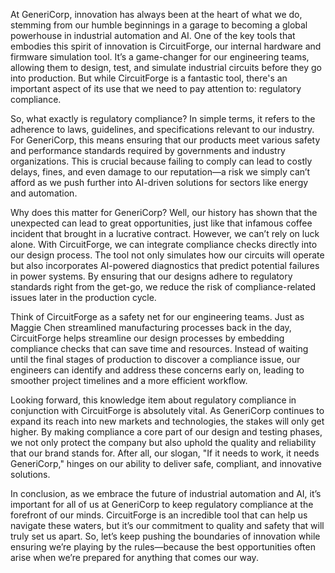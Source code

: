 At GeneriCorp, innovation has always been at the heart of what we do, stemming from our humble beginnings in a garage to becoming a global powerhouse in industrial automation and AI. One of the key tools that embodies this spirit of innovation is CircuitForge, our internal hardware and firmware simulation tool. It’s a game-changer for our engineering teams, allowing them to design, test, and simulate industrial circuits before they go into production. But while CircuitForge is a fantastic tool, there's an important aspect of its use that we need to pay attention to: regulatory compliance.

So, what exactly is regulatory compliance? In simple terms, it refers to the adherence to laws, guidelines, and specifications relevant to our industry. For GeneriCorp, this means ensuring that our products meet various safety and performance standards required by governments and industry organizations. This is crucial because failing to comply can lead to costly delays, fines, and even damage to our reputation—a risk we simply can’t afford as we push further into AI-driven solutions for sectors like energy and automation.

Why does this matter for GeneriCorp? Well, our history has shown that the unexpected can lead to great opportunities, just like that infamous coffee incident that brought in a lucrative contract. However, we can’t rely on luck alone. With CircuitForge, we can integrate compliance checks directly into our design process. The tool not only simulates how our circuits will operate but also incorporates AI-powered diagnostics that predict potential failures in power systems. By ensuring that our designs adhere to regulatory standards right from the get-go, we reduce the risk of compliance-related issues later in the production cycle.

Think of CircuitForge as a safety net for our engineering teams. Just as Maggie Chen streamlined manufacturing processes back in the day, CircuitForge helps streamline our design processes by embedding compliance checks that can save time and resources. Instead of waiting until the final stages of production to discover a compliance issue, our engineers can identify and address these concerns early on, leading to smoother project timelines and a more efficient workflow.

Looking forward, this knowledge item about regulatory compliance in conjunction with CircuitForge is absolutely vital. As GeneriCorp continues to expand its reach into new markets and technologies, the stakes will only get higher. By making compliance a core part of our design and testing phases, we not only protect the company but also uphold the quality and reliability that our brand stands for. After all, our slogan, "If it needs to work, it needs GeneriCorp," hinges on our ability to deliver safe, compliant, and innovative solutions.

In conclusion, as we embrace the future of industrial automation and AI, it’s important for all of us at GeneriCorp to keep regulatory compliance at the forefront of our minds. CircuitForge is an incredible tool that can help us navigate these waters, but it’s our commitment to quality and safety that will truly set us apart. So, let’s keep pushing the boundaries of innovation while ensuring we’re playing by the rules—because the best opportunities often arise when we’re prepared for anything that comes our way.